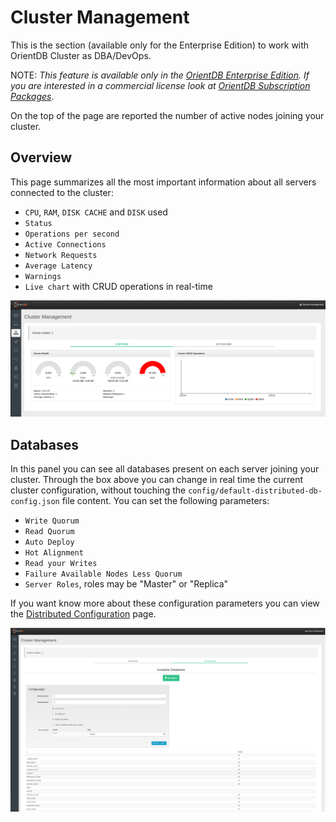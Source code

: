 # Cluster Management
This is the section (available only for the Enterprise Edition) to work with OrientDB Cluster as DBA/DevOps.

NOTE: _This feature is available only in the [OrientDB Enterprise Edition](http://orientdb.com/orientdb-enterprise). If you are interested in a commercial license look at [OrientDB Subscription Packages](http://orientdb.com/support)_.

On the top of the page are reported the number of active nodes joining your cluster.

## Overview
This page summarizes all the most important information about all servers connected to the cluster:
- `CPU`, `RAM`, `DISK CACHE` and `DISK` used
- `Status`
- `Operations per second`
- `Active Connections`
- `Network Requests`
- `Average Latency`
- `Warnings`
- `Live chart` with CRUD operations in real-time

![Overview](images/studio-cluster-management-overview.png)

## Databases
In this panel you can see all databases present on each server joining your cluster.
Through the box above you can change in real time the current cluster configuration, without touching the `config/default-distributed-db-config.json` file content. You can set the following parameters:
- `Write Quorum`
- `Read Quorum`
- `Auto Deploy`
- `Hot Alignment`
- `Read your Writes`
- `Failure Available Nodes Less Quorum`
- `Server Roles`, roles may be "Master" or "Replica"

If you want know more about these configuration parameters you can view the [Distributed Configuration](https://github.com/orientechnologies/orientdb-docs/blob/master/Distributed-Configuration.md) page.

![Databases](images/studio-cluster-management-databases.png)

